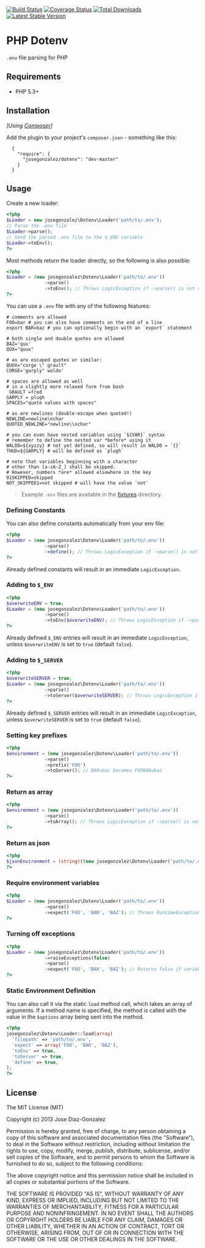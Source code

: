 [![Build Status](https://travis-ci.org/josegonzalez/php-dotenv.png?branch=master)](https://travis-ci.org/josegonzalez/php-dotenv) [![Coverage Status](https://coveralls.io/repos/josegonzalez/php-dotenv/badge.png?branch=master)](https://coveralls.io/r/josegonzalez/php-dotenv?branch=master) [![Total Downloads](https://poser.pugx.org/josegonzalez/dotenv/d/total.png)](https://packagist.org/packages/josegonzalez/dotenv) [![Latest Stable Version](https://poser.pugx.org/josegonzalez/dotenv/v/stable.png)](https://packagist.org/packages/josegonzalez/dotenv)

# PHP Dotenv

`.env` file parsing for PHP

## Requirements

* PHP 5.3+

## Installation

_[Using [Composer](http://getcomposer.org/)]_

Add the plugin to your project's `composer.json` - something like this:

```composer
  {
    "require": {
      "josegonzalez/dotenv": "dev-master"
    }
  }
```

## Usage

Create a new loader:

```php
<?php
$Loader = new josegonzalez\Dotenv\Loader('path/to/.env');
// Parse the .env file
$Loader->parse();
// Send the parsed .env file to the $_ENV variable
$Loader->toEnv();
?>
```

Most methods return the loader directly, so the following is also possible:

```php
<?php
$Loader = (new josegonzalez\Dotenv\Loader('path/to/.env'))
              ->parse()
              ->toEnv(); // Throws LogicException if ->parse() is not called first
?>
```

You can use a `.env` file with any of the following features:

```shell
# comments are allowed
FOO=bar # you can also have comments on the end of a line
export BAR=baz # you can optionally begin with an `export` statement

# both single and double quotes are allowed
BAZ='qux'
QUX="quux"

# as are escaped quotes or similar:
QUUX="corge \" grault"
CORGE='garply" waldo'

# spaces are allowed as well
# in a slightly more relaxed form from bash
 GRAULT =fred
GARPLY = plugh
SPACES="quote values with spaces"

# as are newlines (double-escape when quoted!)
NEWLINE=newline\nchar
QUOTED_NEWLINE="newline\\nchar"

# you can even have nested variables using `${VAR}` syntax
# remember to define the nested var *before* using it
WALDO=${xyzzy} # not yet defined, so will result in WALDO = `{}`
THUD=${GARPLY} # will be defined as `plugh`

# note that variables beginning with a character
# other than [a-zA-Z_] shall be skipped.
# However, numbers *are* allowed elsewhere in the key
01SKIPPED=skipped
NOT_SKIPPED1=not skipped # will have the value `not`
```

> Example `.env` files are available in the [fixtures](https://github.com/josegonzalez/php-dotenv/tree/master/tests/josegonzalez/fixtures) directory.

### Defining Constants

You can also define constants automatically from your env file:

```php
<?php
$Loader = (new josegonzalez\Dotenv\Loader('path/to/.env'))
              ->parse()
              ->define(); // Throws LogicException if ->parse() is not called first
?>
```

Already defined constants will result in an immediate `LogicException`.

### Adding to `$_ENV`

```php
<?php
$overwriteENV = true;
$Loader = (new josegonzalez\Dotenv\Loader('path/to/.env'))
              ->parse()
              ->toEnv($overwriteENV); // Throws LogicException if ->parse() is not called first
?>
```

Already defined `$_ENV` entries will result in an immediate `LogicException`, unless `$overwriteENV` is set to `true` (default `false`).

### Adding to `$_SERVER`

```php
<?php
$overwriteSERVER = true;
$Loader = (new josegonzalez\Dotenv\Loader('path/to/.env'))
              ->parse()
              ->toServer($overwriteSERVER); // Throws LogicException if ->parse() is not called first
?>
```

Already defined `$_SERVER` entries will result in an immediate `LogicException`, unless `$overwriteSERVER` is set to `true` (default `false`).

### Setting key prefixes

```php
<?php
$environment = (new josegonzalez\Dotenv\Loader('path/to/.env'))
              ->parse()
              ->prefix('FOO')
              ->toServer(); // BAR=baz becomes FOOBAR=baz
?>
```

### Return as array

```php
<?php
$environment = (new josegonzalez\Dotenv\Loader('path/to/.env'))
              ->parse()
              ->toArray(); // Throws LogicException if ->parse() is not called first
?>
```

### Return as json

```php
<?php
$jsonEnvironment = (string)((new josegonzalez\Dotenv\Loader('path/to/.env'))->parse());
?>
```

### Require environment variables

```php
<?php
$Loader = (new josegonzalez\Dotenv\Loader('path/to/.env'))
              ->parse()
              ->expect('FOO', 'BAR', 'BAZ'); // Throws RuntimeException if variables are missing
?>
```

### Turning off exceptions

```php
<?php
$Loader = (new josegonzalez\Dotenv\Loader('path/to/.env'))
              ->raiseExceptions(false)
              ->parse()
              ->expect('FOO', 'BAR', 'BAZ'); // Returns false if variables are missing
?>
```

### Static Environment Definition

You can also call it via the static `load` method call, which takes an array of arguments. If a method name is specified, the method is called with the value in the `$options` array being sent into the method.

```php
<?php
josegonzalez\Dotenv\Loader::load(array(
  'filepath' => 'path/to/.env',
  'expect' => array('FOO', 'BAR', 'BAZ'),
  'toEnv' => true,
  'toServer' => true,
  'define' => true,
);
?>
```

## License

The MIT License (MIT)

Copyright (c) 2013 Jose Diaz-Gonzalez

Permission is hereby granted, free of charge, to any person obtaining a copy
of this software and associated documentation files (the "Software"), to deal
in the Software without restriction, including without limitation the rights
to use, copy, modify, merge, publish, distribute, sublicense, and/or sell
copies of the Software, and to permit persons to whom the Software is
furnished to do so, subject to the following conditions:

The above copyright notice and this permission notice shall be included in
all copies or substantial portions of the Software.

THE SOFTWARE IS PROVIDED "AS IS", WITHOUT WARRANTY OF ANY KIND, EXPRESS OR
IMPLIED, INCLUDING BUT NOT LIMITED TO THE WARRANTIES OF MERCHANTABILITY,
FITNESS FOR A PARTICULAR PURPOSE AND NONINFRINGEMENT. IN NO EVENT SHALL THE
AUTHORS OR COPYRIGHT HOLDERS BE LIABLE FOR ANY CLAIM, DAMAGES OR OTHER
LIABILITY, WHETHER IN AN ACTION OF CONTRACT, TORT OR OTHERWISE, ARISING FROM,
OUT OF OR IN CONNECTION WITH THE SOFTWARE OR THE USE OR OTHER DEALINGS IN
THE SOFTWARE.
